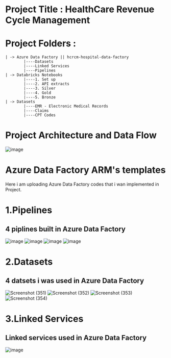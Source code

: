 # Project Title : HealthCare Revenue Cycle Management
# Project Folders :
    | -> Azure Data Factory || hcrcm-hospital-data-factory
            |----Datasets
            |----Linked Services    
            |----Pipelines
    | -> Databricks Notebooks
            |----1. Set up
            |----2. API extracts
            |----3. Silver
            |----4. Gold
            |----5. Bronze
    | -> Datasets
            |----EMR - Electronic Medical Records
            |----Claims
            |----CPT Codes
# Project Architecture and Data Flow
![image](https://github.com/user-attachments/assets/e35be4f9-fc6f-4354-8d12-eee352d01fb1)

# Azure Data Factory ARM's templates 
Here i am uploading Azure Data Factory codes that i wan implemented in Project.

# 1.Pipelines
## 4 piplines built in Azure Data Factory
![image](https://github.com/user-attachments/assets/9b96774a-d738-48f9-b03f-37337cc931a6)
![image](https://github.com/user-attachments/assets/bf3c64f9-266f-444b-ae72-47d977a37ee7)
![image](https://github.com/user-attachments/assets/b6d50046-eb13-41fd-9582-8aa925ae52e2)
![image](https://github.com/user-attachments/assets/fbefa946-7188-4674-978d-abe78bea9a68)
# 2.Datasets
## 4 datsets i was used in Azure Data Factory
![Screenshot (351)](https://github.com/user-attachments/assets/1f1d0e54-6206-4547-bdcc-5846cd3a6f70)
![Screenshot (352)](https://github.com/user-attachments/assets/4f80447f-b447-468e-b573-c5fef24d50ef)
![Screenshot (353)](https://github.com/user-attachments/assets/898b2c51-46d0-4f6a-b071-1b1ef835809f)
![Screenshot (354)](https://github.com/user-attachments/assets/27f4a3a5-d2da-4e0d-b684-573d09687ee1)
# 3.Linked Services
## Linked services used in Azure Data Factory
![image](https://github.com/user-attachments/assets/6073a220-afb3-4975-b864-c63b5786257e)





